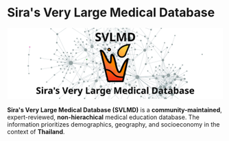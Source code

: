 # Sira's Very Large Medical Database
![SVLMD Banner](https://github.com/p-sira/SVLMD/blob/main/assets/banner.png?raw=true)

**Sira's Very Large Medical Database (SVLMD)** is a **community-maintained**, expert-reviewed, **non-hierachical** medical education database. The information prioritizes demographics, geography, and socioeconomy in the context of **Thailand**.
